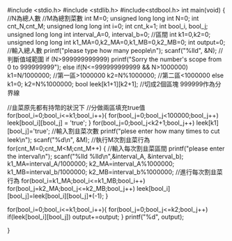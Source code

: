 #include <stdio.h>
#include <stdlib.h>
#include<stdbool.h>
int main(void) {
  //N為總人數
  //M為總割菜數
  int M=0;
  unsigned long long int N=0;
  int cnt_N,cnt_M;
  unsigned long long int i=0;
  int cnt_k=1;
  int bool_i, bool_j;
  unsigned long long int interval_A=0, interval_b=0; //區間
  int k1=0,k2=0;
  unsigned long long int k1_MA=0,k2_MA=0,k1_MB=0,k2_MB=0;
  int output=0;
  //輸入總人數
  printf("please type how many people\n");
  scanf("%lld", &N);
  //判斷值域範圍
  if (N>999999999999)
    printf("Sorry the number's scope from 0 to 999999999");
  else if(N<=999999999999 && N>1000000)
    k1=N/1000000; //第一區>1000000
    k2=N%1000000; //第二區<1000000
  else 
    k1=0;
    k2=N%1000000;
  bool leek[k1+1][k2+1]; //切成2個區塊 999999作為分界線
  
  

  //韭菜原先都有持幣的狀況下 
  //分做兩區填充true值
  for(bool_i=0;bool_i<=k1;bool_i++){
    for(bool_j=0;bool_j<100000;bool_j++)
    leek[bool_i][bool_j] = 'true'; 
    }
    for(bool_j=0;bool_j<k2+1;bool_j++)
    leek[k1][bool_j]='true';
//輸入割韭菜次數
  printf("plese enter how many times to cut leek\n");
  scanf("%d\n", &M);
  //執行M次割韭菜行為
  for(cnt_M=0;cnt_M<M;cnt_M++)
  {
    //輸入每次割韭菜區間
    printf("please enter the interval\n");
    scanf("%lld %lld\n",&interval_A, &interval_b);
    k1_MA=interval_A/1000000;
    k2_MA=interval_A%1000000;
    k1_MB=interval_b/1000000;
    k2_MB=interval_b%1000000;
    //進行每次割韭菜行為
    for(bool_i=k1_MA;bool_i<=k1_MB;bool_i++)
      for(bool_j=k2_MA;bool_j<=k2_MB;bool_j++)
      leek[bool_i][bool_j]=leek[bool_i][bool_j]*(-1);
  }

  for(bool_i=0;bool_i<=k1;bool_i++){
    for(bool_j=0;bool_j<=k2;bool_j++)
    if(leek[bool_i][bool_j])
    output+=output;
  }
  printf("%d", output);

}
